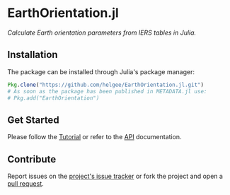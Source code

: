 # EarthOrientation.jl

*Calculate Earth orientation parameters from IERS tables in Julia.*

## Installation

The package can be installed through Julia's package manager:

```julia
Pkg.clone("https://github.com/helgee/EarthOrientation.jl.git")
# As soon as the package has been published in METADATA.jl use:
# Pkg.add("EarthOrientation")
```
## Get Started

Please follow the [Tutorial](@ref) or refer to the [API](@ref) documentation.

## Contribute

Report issues on the [project's issue tracker](https://github.com/helgee/EarthOrientation.jl/issues) or fork
the project and open a [pull request](https://github.com/helgee/EarthOrientation.jl/pulls).
